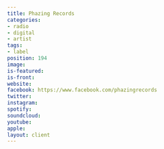 ```yaml
---
title: Phazing Records
categories:
- radio
- digital
- artist
tags:
- label
position: 194
image: 
is-featured: 
is-front: 
website: 
facebook: https://www.facebook.com/phazingrecords
twitter: 
instagram: 
spotify: 
soundcloud: 
youtube: 
apple: 
layout: client
---
```


